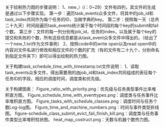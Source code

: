 关于绘制热力图的步骤说明：
1、new_i（i：0~29）文件有四列，其文件的生成是通过以下步骤实现。
第一步：遍历task_events众多文件，将其中的job_id和task_index共同作为每个任务的ID，当做字典的key。
第二步：按照每一天（总共二十九天）时间段遍历task_events统计属于每个时间段的每个key的submit和fail个数。
第三步：文件的每一列分别有job_id，任务的index，以及属于每个key的提交和失败的个数，所有这些信息都是从task_event众多文件中得出的。（给出了一个new_1.txt作为文件事例）
2、按照code中的write open以及read open中的内容对文件名进行修改和相应文件的个数的扩充（有的文件有二十九个，分别命名到指定文件夹下）即可以得出绘制的热力图。

关于构建task_schedule_time_with_timestamp.txt文件说明：
1、读取task_events众多文件，得出需要用的由job_id和task_index共同组成的表征每个任务ID的字段，相应的调度时间，调度类和优先级。

关于构建图表：
Figure_ratio_with_priority.png：优先级与任务类型事件比率堆积直方图。
Figure_schedule_time_with_eventtypes.png：调度类与任务事件比率堆积直方图。
Figure_tasks_with_schedule_classes.png：调度时间与任务个数Log-log图。
Figure_time_and_machine_numbers.png：时间与事件类型折线图。
figure-schedule_class_submit_evict_fail_finish_kill.png：调度类与任务事件类型比率堆积柱状图。
heat_map_costruct.png：天数与机器个数热力图。
